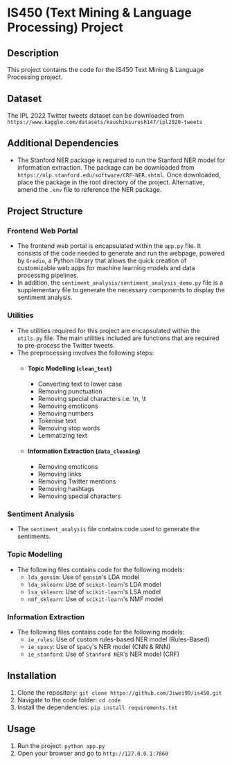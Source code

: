 # IS450 (Text Mining & Language Processing) Project

## Description
This project contains the code for the IS450 Text Mining & Language Processing project.

## Dataset
The IPL 2022 Twitter tweets dataset can be downloaded from `https://www.kaggle.com/datasets/kaushiksuresh147/ipl2020-tweets`

## Additional Dependencies
- The Stanford NER package is required to run the Stanford NER model for information extraction. The package can be downloaded from `https://nlp.stanford.edu/software/CRF-NER.shtml`. Once downloaded, place the package in the root directory of the project. Alternative, amend the `.env` file to reference the NER package.

## Project Structure

### Frontend Web Portal
- The frontend web portal is encapsulated within the `app.py` file. It consists of the code needed to generate and run the webpage, powered by `Gradio`, a Python library that allows the quick creation of customizable web apps for machine learning models and data processing pipelines.
- In addition, the `sentiment_analysis/sentiment_analysis_demo.py` file is a supplementary file to generate the necessary components to display the sentiment analysis.

### Utilities
- The utilities required for this project are encapsulated within the `utils.py` file. The main utilities included are functions that are required to pre-process the Twitter tweets.
- The preprocessing involves the following steps:
    - #### Topic Modelling (`clean_text`)
        - Converting text to lower case
        - Removing punctuation
        - Removing special characters i.e. \n, \t
        - Removing emoticons
        - Removing numbers
        - Tokenise text
        - Removing stop words
        - Lemmatizing text
    - #### Information Extraction (`data_cleaning`)
        - Removing emoticons
        - Removing links
        - Removing Twitter mentions
        - Removing hashtags
        - Removing special characters

### Sentiment Analysis
- The `sentiment_analysis` file contains code used to generate the sentiments.

### Topic Modelling
- The following files contains code for the following models:
    - `lda_gensim`: Use of `gensim`'s LDA model
    - `lda_sklearn`: Use of `scikit-learn`'s LDA model
    - `lsa_sklearn`: Use of `scikit-learn`'s LSA model
    - `nmf_sklearn`: Use of `scikit-learn`'s NMF model

### Information Extraction
- The following files contains code for the following models:
    - `ie_rules`: Use of custom rules-based NER model (Rules-Based)
    - `ie_spacy`: Use of `SpaCy`'s NER model (CNN & RNN)
    - `ie_stanford`: Use of `Stanford NER`'s NER model (CRF)

## Installation
1. Clone the repository: `git clone https://github.com/Jiwei99/is450.git`
2. Navigate to the code folder: `cd code`
3. Install the dependencies: `pip install requirements.txt`

## Usage
1. Run the project: `python app.py`
2. Open your browser and go to `http://127.0.0.1:7860`

